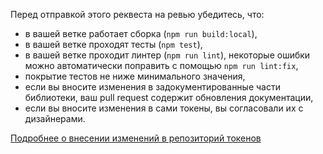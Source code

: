 Перед отправкой этого реквеста на ревью убедитесь, что:
* в вашей ветке работает сборка (`npm run build:local`),
* в вашей ветке проходят тесты (`npm test`),
* в вашей ветке проходит линтер (`npm run lint`), некоторые ошибки можно автоматически поправить с помощью `npm run lint:fix`,
* покрытие тестов не ниже минимального значения,
* если вы вносите изменения в задокументированные части библиотеки,
  ваш pull request содержит обновления документации,
* если вы вносите изменения в сами токены, вы
  согласовали их с дизайнерами.

[Подробнее о внесении изменений в репозиторий токенов](https://github.com/VKCOM/vkui-tokens/blob/master/CONTRIBUTING.md)
